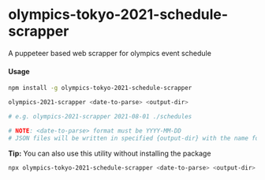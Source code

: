# olympics-tokyo-2021-schedule-scrapper
A puppeteer based web scrapper for olympics event schedule

#### Usage

````bash
npm install -g olympics-tokyo-2021-schedule-scrapper

olympics-2021-scrapper <date-to-parse> <output-dir>

# e.g. olympics-2021-scrapper 2021-08-01 ./schedules

# NOTE: <date-to-parse> format must be YYYY-MM-DD
# JSON files will be written in specified {output-dir} with the name format 'olympics-schedule-{date-to-parse}.json'
````

**Tip:** You can also use this utility without installing the package

````bash
npx olympics-tokyo-2021-schedule-scrapper <date-to-parse> <output-dir>
````